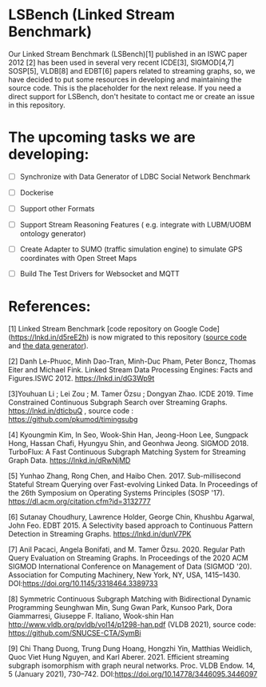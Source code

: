 # LSBench (Linked Stream Benchmark)

Our Linked Stream Benchmark (LSBench)[1] published in an ISWC paper 2012 [2] has been used in several very recent ICDE[3], SIGMOD[4,7] SOSP[5], VLDB[8] and EDBT[6] papers related to streaming graphs, so, we have decided to put some resources in developing and maintaining the source code. This is the placeholder for the next release. If you need a direct support for LSBench, don't hesitate to contact me or create an issue in this repository.

# The upcoming tasks we are developing:

- [ ] Synchronize with Data Generator of LDBC Social Network Benchmark 
- [ ] Dockerise
- [ ] Support other Formats
- [ ] Support Stream Reasoning Features ( e.g. integrate with LUBM/UOBM ontology generator)
- [ ] Create Adapter to SUMO (traffic simulation engine) to simulate GPS coordinates with Open Street Maps 
- [ ] Build The Test Drivers for Websocket and MQTT


# References: 
[1] Linked Stream Benchmark [code repository on Google Code] (https://lnkd.in/d5reE2h) is now migrated to this repository ([source code](./main/) and [the data generator](./releases/)).

[2] Danh Le-Phuoc, Minh Dao-Tran, Minh-Duc Pham, Peter Boncz, Thomas Eiter and Michael Fink. Linked Stream Data Processing Engines: Facts and Figures.ISWC 2012.  https://lnkd.in/dG3Wp9t

[3]Youhuan Li ; Lei Zou ; M. Tamer Özsu ; Dongyan Zhao. ICDE 2019.  Time Constrained Continuous Subgraph Search over Streaming Graphs. https://lnkd.in/dticbuQ , source code : https://github.com/pkumod/timingsubg

[4] Kyoungmin Kim, In Seo, Wook-Shin Han, Jeong-Hoon Lee, Sungpack Hong, Hassan Chafi, Hyungyu Shin, and Geonhwa Jeong. SIGMOD 2018. TurboFlux: A Fast Continuous Subgraph Matching System for Streaming Graph Data. https://lnkd.in/dRwNjMD

[5] Yunhao Zhang, Rong Chen, and Haibo Chen. 2017. Sub-millisecond Stateful Stream Querying over Fast-evolving Linked Data. In Proceedings of the 26th Symposium on Operating Systems Principles (SOSP '17). https://dl.acm.org/citation.cfm?id=3132777

[6] Sutanay Choudhury, Lawrence Holder, George Chin, Khushbu Agarwal, John Feo. EDBT 2015. A Selectivity based approach to Continuous Pattern Detection in Streaming Graphs. https://lnkd.in/dunV7PK

[7] Anil Pacaci, Angela Bonifati, and M. Tamer Özsu. 2020. Regular Path Query Evaluation on Streaming Graphs. In Proceedings of the 2020 ACM SIGMOD International Conference on Management of Data (SIGMOD '20). Association for Computing Machinery, New York, NY, USA, 1415–1430. DOI:https://doi.org/10.1145/3318464.3389733

[8] Symmetric Continuous Subgraph Matching with Bidirectional Dynamic Programming
Seunghwan Min, Sung Gwan Park, Kunsoo Park, Dora Giammarresi, Giuseppe F. Italiano, Wook-shin Han
http://www.vldb.org/pvldb/vol14/p1298-han.pdf (VLDB 2021), source code: https://github.com/SNUCSE-CTA/SymBi

[9] Chi Thang Duong, Trung Dung Hoang, Hongzhi Yin, Matthias Weidlich, Quoc Viet Hung Nguyen, and Karl Aberer. 2021. Efficient streaming subgraph isomorphism with graph neural networks. Proc. VLDB Endow. 14, 5 (January 2021), 730–742. DOI:https://doi.org/10.14778/3446095.3446097
